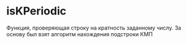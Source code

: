 # isKPeriodic
Функция, проверяющая строку на кратность заданному числу. За основу был взят алгоритм нахождения подстроки КМП
